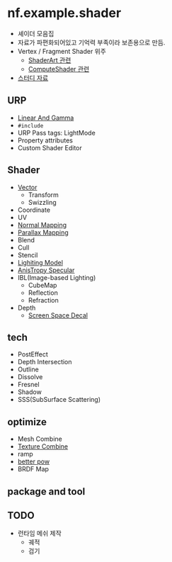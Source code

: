 # nf.example.shader

- 셰이더 모음집
- 자료가 파편화되어있고 기억력 부족이라 보존용으로 만듬.
- Vertex / Fragment Shader 위주
  - [ShaderArt 관련](https://github.com/netpyoung/unity.shader.sandbox)
  - [ComputeShader 관련](https://github.com/netpyoung/nf.example.computeshader)
- [스터디 자료](./doc/Lecture.md)

## URP

- [Linear And Gamma](./urp_shader/linear_and_gamma.md)
- `#include`
- URP Pass tags: LightMode
- Property attributes
- Custom Shader Editor

## Shader

- [Vector](./doc/Vector.md)
  - Transform
  - Swizzling
- Coordinate
- UV
- [Normal Mapping](./doc/NormalMap.md)
- [Parallax Mapping](./doc/ParallaxMapping.md)
- Blend
- Cull
- Stencil
- [Lighiting Model](./doc/LightingModel.md)
- [AnisTropy Specular](./doc/HairAnisotropic.md)
- IBL(Image-based Lighting)
  - CubeMap
  - Reflection
  - Refraction
- Depth
  - [Screen Space Decal](./doc/ScreenSpaceDecal.md)

## tech

- PostEffect
- Depth Intersection
- Outline
- Dissolve
- Fresnel
- Shadow
- SSS(SubSurface Scattering)

## optimize

- Mesh Combine
- [Texture Combine](./doc/Optimize/OptimizeCombineTexture.md)
- ramp
- [better pow](./doc/Optimize/SpecularPowApproximation.md)
- BRDF Map

## package and tool

## TODO

- 런타임 메쉬 제작
  - 궤적
  - 검기